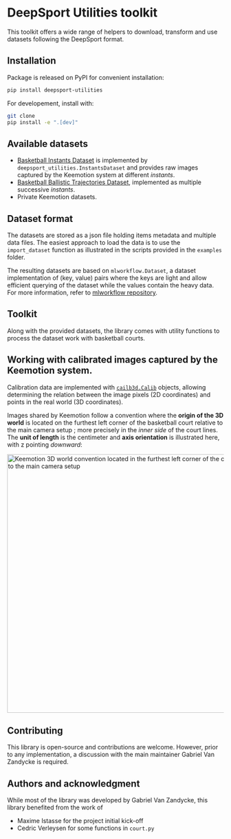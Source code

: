 # DeepSport Utilities toolkit

This toolkit offers a wide range of helpers to download, transform and use datasets following the DeepSport format.

## Installation
Package is released on PyPI for convenient installation:
```bash
pip install deepsport-utilities
```
For developement, install with:
```bash
git clone
pip install -e ".[dev]"
```

## Available datasets

- [Basketball Instants Dataset](https://www.kaggle.com/datasets/deepsportradar/basketball-instants-dataset) is implemented by `deepsport_utilities.InstantsDataset` and provides raw images captured by the Keemotion system at different *instants*.
- [Basketball Ballistic Trajectories Dataset](https://www.kaggle.com/datasets/gabrielvanzandycke/ballistic-raw-sequences), implemented as multiple successive *instants*.
- Private Keemotion datasets.

## Dataset format

The datasets are stored as a json file holding items metadata and multiple data files. The easiest approach to load the data is to use the `import_dataset` function as illustrated in the scripts provided in the `examples` folder.

The resulting datasets are based on `mlworkflow.Dataset`, a dataset implementation of (key, value) pairs where the keys are light and allow efficient querying of the dataset while the values contain the heavy data. For more information, refer to [mlworkflow repository](https://github.com/ispgroupucl/mlworkflow).

## Toolkit

Along with the provided datasets, the library comes with utility functions to process the dataset work with basketball courts.


## Working with calibrated images captured by the Keemotion system.

Calibration data are implemented with [`cailb3d.Calib`](https://ispgroupucl.github.io/calib3d/calib3d/calib.html) objects, allowing determining the relation between the image pixels (2D coordinates) and points in the real world (3D coordinates).

Images shared by Keemotion follow a convention where the **origin of the 3D world** is located on the furthest left corner of the basketball court relative to the main camera setup ; more precisely in the *inner side* of the court lines. The **unit of length** is the centimeter and **axis orientation** is illustrated here, with z pointing *downward*:

<img src="assets/keemotion_3D_world_convention.png" alt="Keemotion 3D world convention located in the furthest left corner of the court relative to the main camera setup" width="600"/>


## Contributing

This library is open-source and contributions are welcome. However, prior to any implementation, a discussion with the main maintainer Gabriel Van Zandycke is required.


## Authors and acknowledgment
While most of the library was developed by Gabriel Van Zandycke, this library benefited from the work of
- Maxime Istasse for the project initial kick-off
- Cedric Verleysen for some functions in `court.py`
